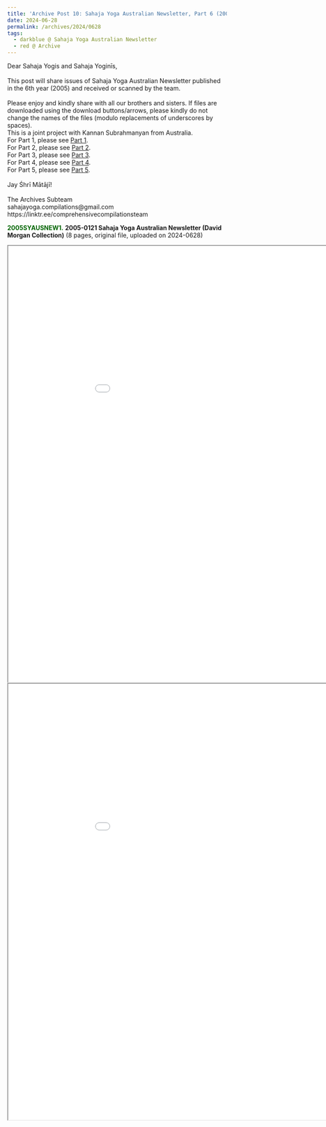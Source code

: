 ```yaml
---
title: 'Archive Post 10: Sahaja Yoga Australian Newsletter, Part 6 (2005)'
date: 2024-06-28
permalink: /archives/2024/0628
tags:
  - darkblue @ Sahaja Yoga Australian Newsletter
  - red @ Archive
---
```


<p>
Dear Sahaja Yogis and Sahaja Yoginīs,<br>
<br>
This post will share issues of Sahaja Yoga Australian Newsletter published in the 6th year (2005) and received or scanned by the team.<br>
<br>
Please enjoy and kindly share with all our brothers and sisters. If files are downloaded using the download buttons/arrows, please kindly do not change the names of the files (modulo replacements of underscores by spaces).<br>
This is a joint project with Kannan Subrahmanyan from Australia.<br>
For Part 1, please see <a href="https://seven-teams.github.io/archives/2023/0821"> Part 1</a>.<br>
For Part 2, please see <a href="https://seven-teams.github.io/archives/2023/0820"> Part 2</a>.<br>
For Part 3, please see <a href="https://seven-teams.github.io/archives/2023/0817"> Part 3</a>.<br>
For Part 4, please see <a href="https://seven-teams.github.io/archives/2023/0727"> Part 4</a>.<br>
For Part 5, please see <a href="https://seven-teams.github.io/archives/2023/0706-a"> Part 5</a>.<br>
<br>
Jay Śhrī Mātājī!<br>
<br>
The Archives Subteam<br>
sahajayoga.compilations@gmail.com<br>
https://linktr.ee/comprehensivecompilationsteam<br>
</p>


<font color="DarkGreen"><b>2005SYAUSNEW1.</b></font> <b>2005-0121 Sahaja Yoga Australian Newsletter (David Morgan Collection)</b> (8 pages, original file, uploaded on 2024-0628)

<iframe src="/pdf/?usedownload=true#/files/2005-0121_Sahaja_Yoga_Australian_Newsletter_(David_Morgan_Collection).pdf" width="1000px" height="1000px"></iframe>

<iframe src="/pdf/?usedownload=true#/files/2005-0121_Sahaja_Yoga_Australian_Newsletter_A3_format_(David_Morgan_Collection).pdf" width="1000px" height="1000px"></iframe>